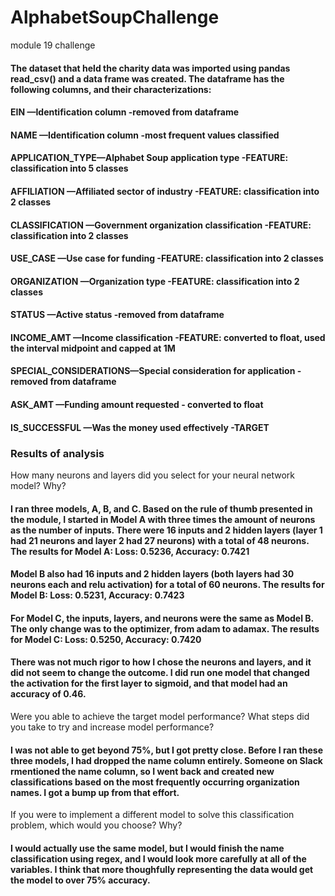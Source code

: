 # AlphabetSoupChallenge
module 19 challenge
 
#### The dataset that held the charity data was imported using pandas read_csv() and a data frame was created.  The dataframe has the following columns, and their characterizations:
#### EIN             —Identification column          -removed from dataframe
#### NAME            —Identification column          -most frequent values classified
#### APPLICATION_TYPE—Alphabet Soup application type -FEATURE: classification into 5 classes
#### AFFILIATION     —Affiliated sector of industry  -FEATURE: classification into 2 classes
#### CLASSIFICATION  —Government organization classification -FEATURE: classification into 2 classes
#### USE_CASE        —Use case for funding           -FEATURE: classification into 2 classes
#### ORGANIZATION    —Organization type              -FEATURE: classification into 2 classes
#### STATUS          —Active status                  -removed from dataframe
#### INCOME_AMT      —Income classification          -FEATURE: converted to float, used the interval midpoint and capped at 1M
#### SPECIAL_CONSIDERATIONS—Special consideration for application -removed from dataframe
#### ASK_AMT         —Funding amount requested       - converted to float
#### IS_SUCCESSFUL   —Was the money used effectively -TARGET

### Results of analysis

How many neurons and layers did you select for your neural network model? Why?

#### I ran three models, A, B, and C.  Based on the rule of thumb presented in the module, I started in Model A with three times the amount of neurons as the number of inputs.  There were 16 inputs and 2 hidden layers (layer 1 had 21 neurons and layer 2 had 27 neurons) with a total of 48 neurons.  The results for Model A: Loss: 0.5236, Accuracy: 0.7421

#### Model B also had 16 inputs and 2 hidden layers (both layers had 30 neurons each and relu activation) for a total of 60 neurons.  The results for Model B: Loss: 0.5231, Accuracy: 0.7423

#### For Model C, the inputs, layers, and neurons were the same as Model B. The only change was to the optimizer, from adam to adamax. The results for Model C: Loss: 0.5250, Accuracy: 0.7420

#### There was not much rigor to how I chose the neurons and layers, and it did not seem to change the outcome.  I did run one model that changed the activation for the first layer to sigmoid, and that model had an accuracy of 0.46.

Were you able to achieve the target model performance? What steps did you take to try and increase model performance?

#### I was not able to get beyond 75%, but I got pretty close.  Before I ran these three models, I had dropped the name column entirely.  Someone on Slack rmentioned the name column, so I went back and created new classifications based on the most frequently occurring organization names.  I got a bump up from that effort.

If you were to implement a different model to solve this classification problem, which would you choose? Why?

#### I would actually use the same model, but I would finish the name classification using regex, and I would look more carefully at all of the variables.  I think that more thoughfully representing the data would get the model to over 75% accuracy.
